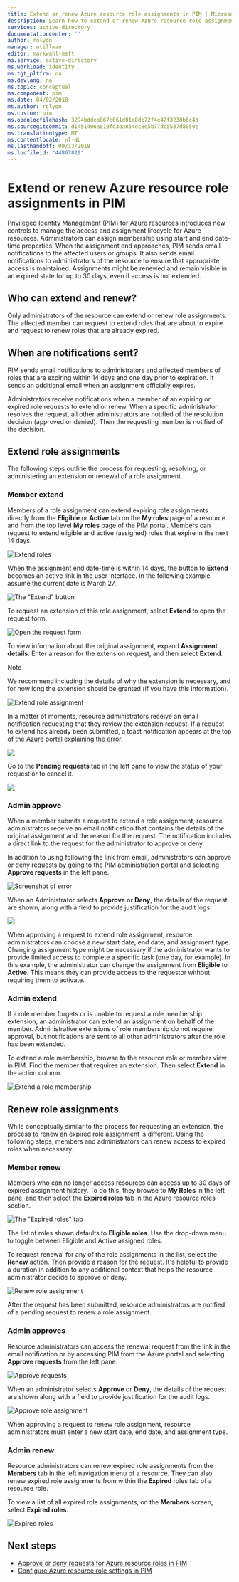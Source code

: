 ```yaml
---
title: Extend or renew Azure resource role assignments in PIM | Microsoft Docs
description: Learn how to extend or renew Azure resource role assignments in Azure AD Privileged Identity Management (PIM).
services: active-directory
documentationcenter: ''
author: rolyon
manager: mtillman
editor: markwahl-msft
ms.service: active-directory
ms.workload: identity
ms.tgt_pltfrm: na
ms.devlang: na
ms.topic: conceptual
ms.component: pim
ms.date: 04/02/2018
ms.author: rolyon
ms.custom: pim
ms.openlocfilehash: 3294bddea867e061d01e8dc72f4e47f3238b6c4d
ms.sourcegitcommit: d1451406a010fd3aa854dc8e5b77dc5537d8050e
ms.translationtype: MT
ms.contentlocale: nl-NL
ms.lasthandoff: 09/13/2018
ms.locfileid: "44867829"
---
```

# <a name="extend-or-renew-azure-resource-role-assignments-in-pim"></a>Extend or renew Azure resource role assignments in PIM

Privileged Identity Management (PIM) for Azure resources introduces new controls to manage the access and assignment lifecycle for Azure resources. Administrators can assign membership using start and end date-time properties. When the assignment end approaches, PIM sends email notifications to the affected users or groups. It also sends email notifications to administrators of the resource to ensure that appropriate access is maintained. Assignments might be renewed and remain visible in an expired state for up to 30 days, even if access is not extended.

## <a name="who-can-extend-and-renew"></a>Who can extend and renew?

Only administrators of the resource can extend or renew role assignments. The affected member can request to extend roles that are about to expire and request to renew roles that are already expired.

## <a name="when-are-notifications-sent"></a>When are notifications sent?

PIM sends email notifications to administrators and affected members of roles that are expiring within 14 days and one day prior to expiration. It sends an additional email when an assignment officially expires. 

Administrators receive notifications when a member of an expiring or expired role requests to extend or renew. When a specific administrator resolves the request, all other administrators are notified of the resolution decision (approved or denied). Then the requesting member is notified of the decision. 

## <a name="extend-role-assignments"></a>Extend role assignments

The following steps outline the process for requesting, resolving, or administering an extension or renewal of a role assignment. 

### <a name="member-extend"></a>Member extend

Members of a role assignment can extend expiring role assignments directly from the **Eligible** or **Active** tab on the **My roles** page of a resource and from the top level **My roles** page of the PIM portal. Members can request to extend eligible and active (assigned) roles that expire in the next 14 days.

![Extend roles](media/azure-pim-resource-rbac/aadpim_rbac_extend_ui.png)

When the assignment end date-time is within 14 days, the button to **Extend** becomes an active link in the user interface. In the following example, assume the current date is March 27.

![The "Extend" button](media/azure-pim-resource-rbac/aadpim_rbac_extend_within_14.png)

To request an extension of this role assignment, select **Extend** to open the request form.

![Open the request form](media/azure-pim-resource-rbac/aadpim_rbac_extend_role_assignment_request.png)

To view information about the original assignment, expand **Assignment details**. Enter a reason for the extension request, and then select **Extend**.

>[!Note]
>We recommend including the details of why the extension is necessary, and for how long the extension should be granted (if you have this information).

![Extend role assignment](media/azure-pim-resource-rbac/aadpim_rbac_extend_form_complete.png)

In a matter of moments, resource administrators  receive an email notification requesting that they review the extension request. If a request to extend has already been submitted, a toast notification appears at the top of the Azure portal explaining the error.

![](media/azure-pim-resource-rbac/aadpim_rbac_extend_failed_existing_request.png)

Go to the **Pending requests** tab in the left pane to view the status of your request or to cancel it.

![](media/azure-pim-resource-rbac/aadpim_rbac_extend_cancel_request.png)

### <a name="admin-approve"></a>Admin approve

When a member submits a request to extend a role assignment, resource administrators receive an email notification that contains the details of the original assignment and the reason for the request. The notification includes a direct link to the request for the administrator to approve or deny. 

In addition to using following the link from email, administrators can approve or deny requests by going to the PIM administration portal and selecting **Approve requests** in the left pane.

![Screenshot of error](media/azure-pim-resource-rbac/aadpim_rbac_extend_admin_approve_grid.png)

When an Administrator selects **Approve** or **Deny**, the details of the request are shown, along with a field to provide justification for the audit logs.

![](media/azure-pim-resource-rbac/aadpim_rbac_extend_admin_approve_blade.png)

When approving a request to extend role assignment, resource administrators can choose a new start date, end date, and assignment type. Changing assignment type might be necessary if the administrator wants to provide limited access to complete a specific task (one day, for example). In this example, the administrator can change the assignment from **Eligible** to **Active**. This means they can provide access to the requestor without requiring them to activate.

### <a name="admin-extend"></a>Admin extend

If a role member forgets or is unable to request a role membership extension, an administrator can extend an assignment on behalf of the member. Administrative extensions of role membership do not require approval, but notifications are sent to all other administrators after the role has been extended.

To extend a role membership, browse to the resource role or member view in PIM. Find the member that requires an extension. Then select **Extend** in the action column.

![Extend a role membership](media/azure-pim-resource-rbac/aadpim_rbac_extend_admin_extend.png)

## <a name="renew-role-assignments"></a>Renew role assignments

While conceptually similar to the process for requesting an extension, the process to renew an expired role assignment is different. Using the following steps, members and administrators can renew access to expired roles when necessary.

### <a name="member-renew"></a>Member renew

Members who can no longer access resources can access up to 30 days of expired assignment history. To do this, they browse to **My Roles** in the left pane, and then select the **Expired roles** tab in the Azure resource roles section.

![The "Expired roles" tab](media/azure-pim-resource-rbac/aadpim_rbac_renew_from_myroles.png)

The list of roles shown defaults to **Eligible roles**. Use the drop-down menu to toggle between Eligible and Active assigned roles.

To request renewal for any of the role assignments in the list, select the **Renew** action. Then provide a reason for the request. It's helpful to provide a duration in addition to any additional context that helps the resource administrator decide to approve or deny.

![Renew role assignment](media/azure-pim-resource-rbac/aadpim_rbac_renew_request_form.png)

After the request has been submitted, resource administrators are notified of a pending request to renew a role assignment.

### <a name="admin-approves"></a>Admin approves

Resource administrators can access the renewal request from the link in the email notification or by accessing PIM from the Azure portal and selecting **Approve requests** from the left pane.

![Approve requests](media/azure-pim-resource-rbac/aadpim_rbac_extend_admin_approve_grid.png)

When an administrator selects **Approve** or **Deny**, the details of the request are shown along with a field to provide justification for the audit logs.

![Approve role assignment](media/azure-pim-resource-rbac/aadpim_rbac_extend_admin_approve_blade.png)

When approving a request to renew role assignment, resource administrators must enter a new start date, end date, and assignment type. 

### <a name="admin-renew"></a>Admin renew

Resource administrators can renew expired role assignments from the **Members** tab in the left navigation menu of a resource. They can also renew expired role assignments from within the **Expired** roles tab of a resource role.

To view a list of all expired role assignments, on the **Members** screen, select **Expired roles**.

![Expired roles](media/azure-pim-resource-rbac/aadpim_rbac_renew_from_member_blade.png)

## <a name="next-steps"></a>Next steps

- [Approve or deny requests for Azure resource roles in PIM](pim-resource-roles-approval-workflow.md)
- [Configure Azure resource role settings in PIM](pim-resource-roles-configure-role-settings.md)
